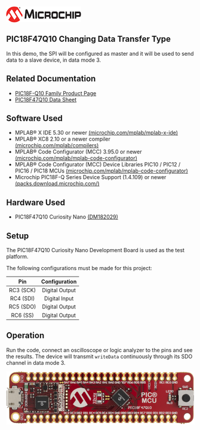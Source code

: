 <div id="readme" class="Box-body readme blob js-code-block-container">
 <article class="markdown-body entry-content p-3 p-md-6" itemprop="This needs to locked down and 'never' changed"><p><a href="https://www.microchip.com" rel="nofollow"><img src="Images/MicrochipLogo.png" alt="MCHP" style="max-width:40%;"></a></p>

# PIC18F47Q10 Changing Data Transfer Type
In this demo, the SPI will be configured as master and it will be used to send data to a slave device, in data mode 3.

## Related Documentation
- [PIC18F-Q10 Family Product Page](https://www.microchip.com/design-centers/8-bit/pic-mcus/device-selection/pic18f-q10-product-family)
- [PIC18F47Q10 Data Sheet](http://ww1.microchip.com/downloads/en/DeviceDoc/40002043D.pdf)

## Software Used
- MPLAB® X IDE 5.30 or newer [(microchip.com/mplab/mplab-x-ide)](http://www.microchip.com/mplab/mplab-x-ide)
- MPLAB® XC8 2.10 or a newer compiler [(microchip.com/mplab/compilers)](http://www.microchip.com/mplab/compilers)
- MPLAB® Code Configurator (MCC) 3.95.0 or newer [(microchip.com/mplab/mplab-code-configurator)](https://www.microchip.com/mplab/mplab-code-configurator)
- MPLAB® Code Configurator (MCC) Device Libraries PIC10 / PIC12 / PIC16 / PIC18 MCUs [(microchip.com/mplab/mplab-code-configurator)](https://www.microchip.com/mplab/mplab-code-configurator)
- Microchip PIC18F-Q Series Device Support (1.4.109) or newer [(packs.download.microchip.com/)](https://packs.download.microchip.com/)

## Hardware Used
- PIC18F47Q10 Curiosity Nano [(DM182029)](https://www.microchip.com/Developmenttools/ProductDetails/DM182029)

## Setup
The PIC18F47Q10 Curiosity Nano Development Board is used as the test platform.

The following configurations must be made for this project:

|Pin           | Configuration      |
| :----------: | :----------------: |
|RC3 (SCK)     | Digital Output     |
|RC4 (SDI)     | Digital Input      |
|RC5 (SDO)     | Digital Output     |
|RC6 (SS)      | Digital Output     |

## Operation
Run the code, connect an oscilloscope or logic analyzer to the pins and see the results. The device will transmit `writeData` continuously through its SDO channel in data mode 3.

<img src="Images/PIC18F47Q10-Curiosity-Nano.png" alt="Hardware Setup"/>
